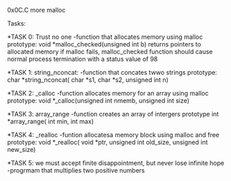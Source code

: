 0x0C.C more malloc

Tasks:

*TASK 0: Trust no one
-function that allocates memory using malloc
prototype: void *malloc_checked(unsigned int b)
returns pointers to allocated memory
if malloc fails, malloc_checked function should cause normal process termination with a status value of 98

*TASK 1: string_nconcat:
-function that concates twwo strings
prototype: char *string_nconcat( char *s1, char *s2, unsigned int n)

*TASK 2: _calloc
-function allocates memory for an array using malloc
prototype: void *_calloc(unsigned int nmemb, unsigned int size)

*TASK 3: array_range
-function creates an array of intergers
prototype int *array_range( int min, int max)

*TASK 4: _realloc
-funtion allocatesa memory block using malloc and free
prototype: void *_realloc( void *ptr, unsigned int old_size, unsigned int new_size)

*TASK 5: we must accept finite disappointment, but never lose infinite hope
-progrmam that multiplies two positive numbers

